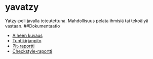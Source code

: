 # yavatzy
Yatzy-peli javalla toteutettuna. Mahdollisuus pelata ihmisiä tai tekoälyä vastaan.
##Dokumentaatio
* [Aiheen kuvaus](dokumentaatio/aihemäärittely.md)
* [Tuntikirjanpito](dokumentaatio/tuntikirjanpito.md)
* [Pit-raportti](https://htmlpreview.github.io/?https://github.com/SSTX/yavatzy/blob/master/dokumentaatio/pit-reports/201702101904/index.html)
* [Checkstyle-raportti](https://htmlpreview.github.io/?https://github.com/SSTX/yavatzy/blob/master/dokumentaatio/site/checkstyle.html)
